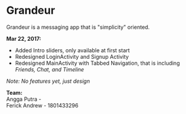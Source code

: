 # Grandeur

Grandeur is a messaging app that is "simplicity" oriented.

<b>Mar 22, 2017:</b>
<ul>
  <li>Added Intro sliders, only available at first start</li>
  <li>Redesigned LoginActivity and Signup Activity</li>
  <li>Redesigned MainActivity with Tabbed Navigation, that is including <i>Friends, Chat, and Timeline</i></li>
</ul>
<i>Note: No features yet, just design</i>

<b>Team:</b><br/>
Angga Putra - <br/>
Ferick Andrew - 1801433296
